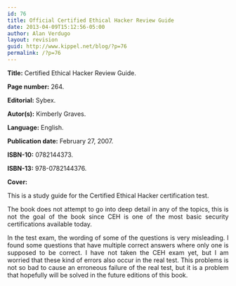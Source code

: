 ```yaml
---
id: 76
title: Official Certified Ethical Hacker Review Guide
date: 2013-04-09T15:12:56-05:00
author: Alan Verdugo
layout: revision
guid: http://www.kippel.net/blog/?p=76
permalink: /?p=76
---
```

**Title:** Certified Ethical Hacker Review Guide.

**Page number:** 264.

**Editorial:** Sybex.

**Autor(s):** Kimberly Graves.

**Language:** English.

**Publication date:** February 27, 2007.

**ISBN-10:** 0782144373.

**ISBN-13:** 978-0782144376.

**Cover:**

<p style="text-align: justify;">
  This is a study guide for the Certified Ethical Hacker certification test.
</p>

<p style="text-align: justify;">
  The book does not attempt to go into deep detail in any of the topics, this is not the goal of the book since CEH is one of the most basic security certifications available today.
</p>

<p style="text-align: justify;">
  In the test exam, the wording of some of the questions is very misleading. I found some questions that have multiple correct answers where only one is supposed to be correct. I have not taken the CEH exam yet, but I am worried that these kind of errors also occur in the real test. This problems is not so bad to cause an erroneous failure of the real test, but it is a problem that hopefully will be solved in the future editions of this book.
</p>